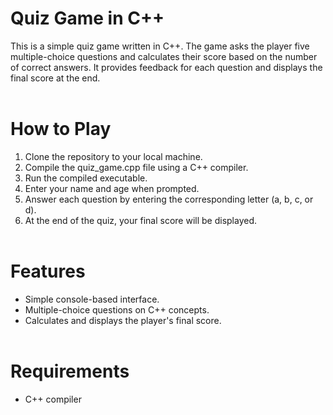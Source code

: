 # Quiz Game in C++
This is a simple quiz game written in C++. The game asks the player five multiple-choice questions and calculates their score based on the number of correct answers. It provides feedback for each question and displays the final score at the end.
<br></br>

# How to Play
1. Clone the repository to your local machine.
2. Compile the quiz_game.cpp file using a C++ compiler.
3. Run the compiled executable.
4. Enter your name and age when prompted.
5. Answer each question by entering the corresponding letter (a, b, c, or d).
6. At the end of the quiz, your final score will be displayed.
<br></br>

# Features
- Simple console-based interface.
- Multiple-choice questions on C++ concepts.
- Calculates and displays the player's final score.
<br></br>

# Requirements
- C++ compiler
